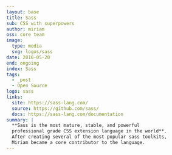```yaml
---
layout: base
title: Sass
sub: CSS with superpowers
author: miriam
oss: core team
image:
  type: media
  svg: logos/sass
date: 2016-05-20
end: ongoing
index: Sass
tags:
  - _post
  - Open Source
logo: sass
links:
  site: https://sass-lang.com/
  source: https://github.com/sass/
  docs: https://sass-lang.com/documentation
summary: |
  **Sass is the most mature, stable, and powerful
  professional grade CSS extension language in the world**.
  After creating several of the most popular sass toolkits,
  Miriam became a core contributor to the language.
---
```

